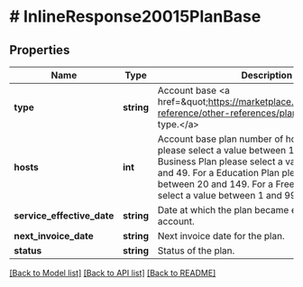 # # InlineResponse20015PlanBase

## Properties

Name | Type | Description | Notes
------------ | ------------- | ------------- | -------------
**type** | **string** | Account base &lt;a href&#x3D;\&quot;https://marketplace.zoom.us/docs/api-reference/other-references/plans\&quot;&gt;plan type.&lt;/a&gt; | [optional] 
**hosts** | **int** | Account base plan number of hosts. For a Pro Plan please select a value between 1 and 9. For a Business Plan please select a value between 10 and 49. For a Education Plan please select a value between 20 and 149. For a Free Trial Plan please select a value between 1 and 9999. | [optional] 
**service_effective_date** | **string** | Date at which the plan became effective on the account. | [optional] 
**next_invoice_date** | **string** | Next invoice date for the plan. | [optional] 
**status** | **string** | Status of the plan. | [optional] 

[[Back to Model list]](../../README.md#documentation-for-models) [[Back to API list]](../../README.md#documentation-for-api-endpoints) [[Back to README]](../../README.md)


